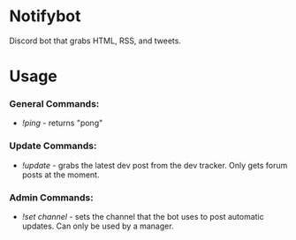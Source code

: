 # Notifybot
Discord bot that grabs HTML, RSS, and tweets.

# Usage
### General Commands:

* *!ping* - returns "pong"

### Update Commands:

* *!update* - grabs the latest dev post from the dev tracker. Only gets forum posts at the moment.

### Admin Commands:

* *!set channel* - sets the channel that the bot uses to post automatic updates. Can only be used by a manager.
